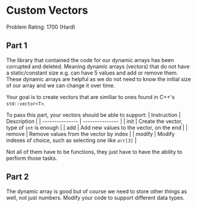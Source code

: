 # Custom Vectors
Problem Rating: 1700 (Hard)

## Part 1
The library that contained the code for our dynamic arrays has been corrupted and deleted. Meaning dynamic arrays (vectors) that do not have a static/constant size
e.g. can have 5 values and add or remove them. These dynamic arrays are helpful as we do not need to know the initial size of our array and we can change it over time.

Your goal is to create vectors that are similiar to ones found in C++'s `std::vector<T>`.

To pass this part, your vectors should be able to support:
| Instruction | Description |
| --------------- | --------------- |
| init | Create the vector, type of `int` is enough |
| add | Add new values to the vector, on the end |
| remove | Remove values from the vector by index |
| modify | Modify indexes of choice, such as selecting one like `arr[3]` |

Not all of them have to be functions, they just have to have the ability to perform those tasks.

## Part 2
The dynamic array is good but of course we need to store other things as well, not just numbers. Modify your code to support different data types.
